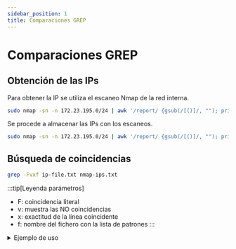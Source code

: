 ```yaml
---
sidebar_position: 1
title: Comparaciones GREP
---
```

# Comparaciones GREP
## Obtención de las IPs
Para obtener la IP se utiliza el escaneo Nmap de la red interna.
```bash
sudo nmap -sn -n 172.23.195.0/24 | awk '/report/ {gsub(/[()]/, ""); print $5}'
```

Se procede a almacenar las IPs con los escaneos.
```bash
sudo nmap -sn -n 172.23.195.0/24 | awk '/report/ {gsub(/[()]/, ""); print $5}' > nmap-ips.txt
```

## Búsqueda de coincidencias
```bash
grep -Fvxf ip-file.txt nmap-ips.txt
```
:::tip[Leyenda parámetros]
- F: coincidencia literal
- v: muestra las NO coincidencias
- x: exactitud de la línea coincidente
- f: nombre del fichero con la lista de patrones
:::

<details>
<summary>
Ejemplo de uso
</summary>

En este ejemplo se puede comprobar la efectividad de este método, además de la limpieza, al usar un par de líneas de código para construir un script completamente funcional.

```bash
┌──(kali㉿PC-1160322)-[/mnt/c/Users/Borja]
└─$ grep -Fvxf ip-file.txt nmap-ips.txt

┌──(kali㉿PC-1160322)-[/mnt/c/Users/Borja]
└─$ cat ip-file.txt
172.23.195.149
192.168.1.45
127.0.0.242
10.10.31.32

┌──(kali㉿PC-1160322)-[/mnt/c/Users/Borja]
└─$ cat nmap-ips.txt
172.23.195.149
8.8.8.8.

┌──(kali㉿PC-1160322)-[/mnt/c/Users/Borja]
└─$ grep -Fxf ip-file.txt nmap-ips.txt
172.23.195.149
```
</details>

